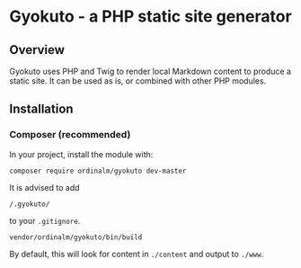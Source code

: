 # Gyokuto - a PHP static site generator

## Overview

Gyokuto uses PHP and Twig to render local Markdown content to produce a static site. It can be used as is, or combined with other PHP modules.

## Installation

### Composer (recommended)

In your project, install the module with:
```
composer require ordinalm/gyokuto dev-master
```

It is advised to add
```
/.gyokuto/
```
to your `.gitignore`.


```
vendor/ordinalm/gyokuto/bin/build
```

By default, this will look for content in `./content` and output to `./www`.